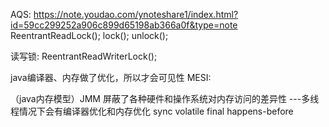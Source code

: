 
AQS:
https://note.youdao.com/ynoteshare1/index.html?id=59cc299252a906c899d65198ab366a0f&type=note
ReentrantReadLock();
lock();
unlock();

 读写锁:
     ReentrantReadWriterLock();
     
java编译器、内存做了优化，所以才会可见性
MESI:     


（java内存模型）JMM
屏蔽了各种硬件和操作系统对内存访问的差异性 ---多线程情况下会有编译器优化和内存优化
sync
volatile
final
happens-before

     